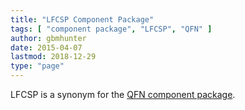 ```yaml
---
title: "LFCSP Component Package"
tags: [ "component package", "LFCSP", "QFN" ]
author: gbmhunter
date: 2015-04-07
lastmod: 2018-12-29
type: "page"
---
```


LFCSP is a synonym for the [QFN component package](/pcb-design/component-packages/qfn-component-package/).
